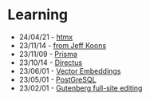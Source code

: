 # Learning

- 24/04/21 - [htmx](https://htmx.org)
- 23/11/14 - [from Jeff Koons](https://www.masterclass.com/classes/jeff-koons-teaches-art-and-creativity)
- 23/11/09 - [Prisma](https://www.prisma.io)
- 23/10/14 - [Directus](https://github.com/directus/directus)
- 23/06/01 - [Vector Embeddings](/notes/work/projects/ai)
- 23/05/01 - [PostGreSQL](/docs/saas/supabase)
- 23/02/01 - [Gutenberg full-site editing](/docs/host/WordPress)